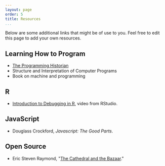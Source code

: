 ```yaml
---
layout: page
order: 5
title: Resources
...
```


Below are some additional links that might be of use to you. Feel free
to edit this page to add your own resources.

## Learning How to Program

-   [The Programming Historian][]
-   Structure and Interpretation of Computer Programs
-   Book on machine and programming

## R

-   [Introduction to Debugging in R][], video from RStudio.

## JavaScript

-   Douglass Crockford, *Javascript: The Good Parts*.

## Open Source

-   Eric Steven Raymond, "[The Cathedral and the Bazaar][]."

  [The Programming Historian]: http://programminghistorian.org/
  [Introduction to Debugging in R]: http://vimeo.com/99375765
  [The Cathedral and the Bazaar]: http://www.catb.org/~esr/writings/cathedral-bazaar/cathedral-bazaar/
